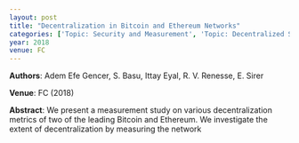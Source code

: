 ```yaml
---
layout: post
title: "Decentralization in Bitcoin and Ethereum Networks"
categories: ['Topic: Security and Measurement', 'Topic: Decentralized Systems', '2018', 'Venue: FC']
year: 2018
venue: FC
---
```

**Authors**: Adem Efe Gencer, S. Basu, Ittay Eyal, R. V. Renesse, E. Sirer

**Venue**: FC (2018)

**Abstract**: We present a measurement study on various decentralization metrics of two of the leading   Bitcoin and Ethereum. We investigate the extent of decentralization by measuring the network
